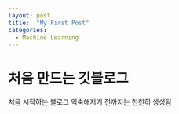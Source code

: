 ```yaml
---
layout: post
title:  "My First Post"
categories:
  - Machine Learning
---
```


# 처음 만드는 깃블로그

처음 시작하는 블로그 익숙해지기 전까지는 천천히 생성됨
